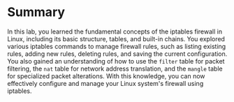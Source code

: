 # Summary

In this lab, you learned the fundamental concepts of the iptables firewall in Linux, including its basic structure, tables, and built-in chains. You explored various iptables commands to manage firewall rules, such as listing existing rules, adding new rules, deleting rules, and saving the current configuration. You also gained an understanding of how to use the `filter` table for packet filtering, the `nat` table for network address translation, and the `mangle` table for specialized packet alterations. With this knowledge, you can now effectively configure and manage your Linux system's firewall using iptables.

